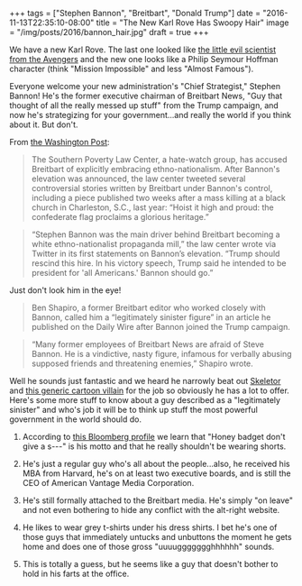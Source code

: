 +++
tags = ["Stephen Bannon", "Breitbart", "Donald Trump"]
date = "2016-11-13T22:35:10-08:00"
title = "The New Karl Rove Has Swoopy Hair"
image = "/img/posts/2016/bannon_hair.jpg"
draft = true
+++

We have a new Karl Rove. The last one looked like [the little evil scientist from the Avengers](/img/posts/2016/karl_rove_avengers.jpg) and the new one looks like a Philip Seymour Hoffman character (think "Mission Impossible" and less "Almost Famous").

Everyone welcome your new administration's "Chief Strategist," Stephen Bannon! He's the former executive chairman of Breitbart News, "Guy that thought of all the really messed up stuff" from the Trump campaign, and now he's strategizing for your government...and really the world if you think about it. But don't.

From [the Washington Post](https://www.washingtonpost.com/news/post-politics/wp/2016/11/13/trump-draws-sharp-rebuke-concerns-over-newly-appointed-chief-white-house-strategist/?hpid=hp_hp-top-table-main_pp-bannon-9pm%3Ahomepage%2Fstory):

> The Southern Poverty Law Center, a hate-watch group, has accused Breitbart of explicitly embracing ethno-nationalism. After Bannon's elevation was announced, the law center tweeted several controversial stories written by Breitbart under Bannon's control, including a piece published two weeks after a mass killing at a black church in Charleston, S.C., last year: “Hoist it high and proud: the confederate flag proclaims a glorious heritage.”

> “Stephen Bannon was the main driver behind Breitbart becoming a white ethno-nationalist propaganda mill,” the law center wrote via Twitter in its first statements on Bannon’s elevation. “Trump should rescind this hire. In his victory speech, Trump said he intended to be president for 'all Americans.' Bannon should go.”

Just don't look him in the eye!

> Ben Shapiro, a former Breitbart editor who worked closely with Bannon, called him a “legitimately sinister figure” in an article he published on the Daily Wire after Bannon joined the Trump campaign.

> “Many former employees of Breitbart News are afraid of Steve Bannon. He is a vindictive, nasty figure, infamous for verbally abusing supposed friends and threatening enemies,” Shapiro wrote.

Well he sounds just fantastic and we heard he narrowly beat out [Skeletor](https://www.youtube.com/watch?v=zloWEvRDhgI) and [this generic cartoon villain](/img/posts/2016/cartoon_vilian.png) for the job so obviously he has a lot to offer. Here's some more stuff to know about a guy described as a "legitimately sinister" and who's job it will be to think up stuff the most powerful government in the world should do.

1. According to [this Bloomberg profile](https://www.bloomberg.com/politics/graphics/2015-steve-bannon/) we learn that "Honey badget don't give a s---" is his motto and that he really shouldn't be wearing shorts.

2. He's just a regular guy who's all about the people...also, he received his MBA from Harvard, he's on at least two executive boards, and is still the CEO of American Vantage Media Corporation.

3. He's still formally attached to the Breitbart media. He's simply "on leave" and not even bothering to hide any conflict with the alt-right website.

4. He likes to wear grey t-shirts under his dress shirts. I bet he's one of those guys that immediately untucks and unbuttons the moment he gets home and does one of those gross "uuuuggggggghhhhhh" sounds.

5. This is totally a guess, but he seems like a guy that doesn't bother to hold in his farts at the office.

